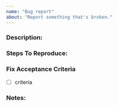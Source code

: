 ```yaml
---
name: "Bug report"
about: "Report something that's broken."
---
```


### Description:


### Steps To Reproduce:


### Fix Acceptance Criteria

- [ ] criteria

### Notes:
